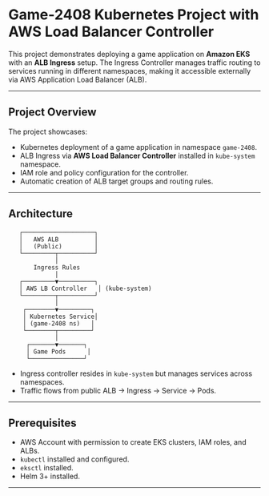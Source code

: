 # Game-2408 Kubernetes Project with AWS Load Balancer Controller

This project demonstrates deploying a game application on **Amazon EKS** with an **ALB Ingress** setup. The Ingress Controller manages traffic routing to services running in different namespaces, making it accessible externally via AWS Application Load Balancer (ALB).


---

## Project Overview

The project showcases:
- Kubernetes deployment of a game application in namespace `game-2408`.
- ALB Ingress via **AWS Load Balancer Controller** installed in `kube-system` namespace.
- IAM role and policy configuration for the controller.
- Automatic creation of ALB target groups and routing rules.

---

## Architecture

       ┌────────────────────┐
       │   AWS ALB          │
       │   (Public)         │
       └─────────┬──────────┘
                 │
           Ingress Rules
                 │
       ┌─────────▼──────────┐
       │ AWS LB Controller   │ (kube-system)
       └─────────┬──────────┘
                 │
        ┌────────▼─────────┐
        │ Kubernetes Service│
        │ (game-2408 ns)   │
        └────────┬─────────┘
                 │
         ┌───────▼───────┐
         │ Game Pods      │
         └───────────────┘

- Ingress controller resides in `kube-system` but manages services across namespaces.
- Traffic flows from public ALB → Ingress → Service → Pods.

---

## Prerequisites

- AWS Account with permission to create EKS clusters, IAM roles, and ALBs.
- `kubectl` installed and configured.
- `eksctl` installed.
- Helm 3+ installed.

---

